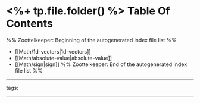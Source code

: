 # <%+ tp.file.folder() %> Table Of Contents



%% Zoottelkeeper: Beginning of the autogenerated index file list  %%
-  [[Math/1d-vectors|1d-vectors]]
-  [[Math/absolute-value|absolute-value]]
-  [[Math/sign|sign]]
%% Zoottelkeeper: End of the autogenerated index file list  %%



---

tags: 

---